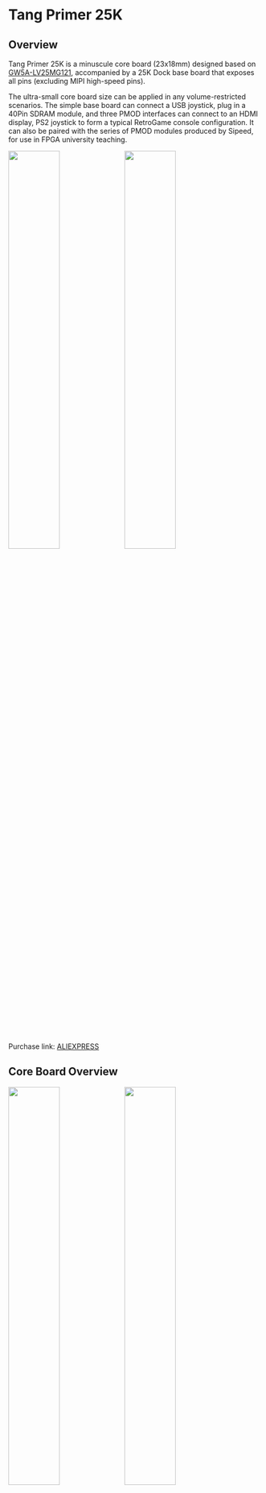 # Tang Primer 25K

## Overview

Tang Primer 25K is a minuscule core board (23x18mm) designed based on [GW5A-LV25MG121](http://www.gowinsemi.com.cn/prod_view.aspx?TypeId=74&FId=t3:10:3&Id=188), accompanied by a 25K Dock base board that exposes all pins (excluding MIPI high-speed pins).

The ultra-small core board size can be applied in any volume-restricted scenarios.
The simple base board can connect a USB joystick, plug in a 40Pin SDRAM module, and three PMOD interfaces can connect to an HDMI display, PS2 joystick to form a typical RetroGame console configuration.
It can also be paired with the series of PMOD modules produced by Sipeed, for use in FPGA university teaching.

<div> <img src="./assets/25k_45.jpg" width=45%> <img src="./assets/25k_dock_45.jpg" width=45%> </div>

Purchase link: [ALIEXPRESS](https://www.aliexpress.us/item/3256806038278266.html?gatewayAdapt=glo2usa4itemAdapt)

## Core Board Overview

<div> <img src="./assets/25k_top.jpg" width=45%> <img src="./assets/25k_bot.jpg" width=45%> </div>

## Basic Parameters

<table>
  <thead>
    <tr>
      <th style="text-align:center">Item</th>
      <th style="text-align:center">Parameter</th>
      <th style="text-align:center">Supplement</th>
    </tr>
  </thead>
  <tbody>
    <tr>
      <td style="text-align:left">FPGA Chip</td>
      <td style="text-align:left">
        <a href="http://www.gowinsemi.com.cn/prod_view.aspx?TypeId=74&FId=t3:10:3&Id=188">GW5A-LV25MG121C1/l0</a>
      </td>
      <td style="text-align:left">
        <table>
          <tr>
            <td>Logic Unit (LUT4)</td>
            <td>23040</td>
          </tr>
          <tr>
            <td>Register (FF)</td>
            <td>23040</td>
          </tr>
          <tr>
            <td>Distributed Static Random Access Memory S-SRAM (bits)</td>
            <td>180K</td>
          </tr>
          <tr>
            <td>Block Static Random Access Memory B-SRAM (bits)</td>
            <td>1008K</td>
          </tr>
          <tr>
            <td>Number of Block Static Random Access Memory B-SRAM</td>
            <td>56</td>
          </tr>
          <tr>
            <td>Multiplier (18x18 Multiplier)</td>
            <td>28</td>
          </tr>
          <tr>
            <td>Phase-Locked Loop (PLLs)</td>
            <td>6</td>
          </tr>
          <tr>
            <td>Total I/O Bank</td>
            <td>8</td>
          </tr>
          <tr>
						<td><b>Device Version</b></td>
						<td><b>A</b></td>
					</tr>
        </table>
      </td>
    </tr>
    <tr>
      <td style="text-align:left">Flash</td>
      <td style="text-align:left">64Mbits NOR Flash</td>
      <td style="text-align:left">
        See <a href="#burn_flash">Burning to Flash</a>
      </td>
    </tr>
    <tr>
      <td style="text-align:left">Overall Packaging</td>
      <td style="text-align:left">2x60P BTB Core Board</td>
      <td style="text-align:left"></td>
    </tr>
    <tr>
      <td style="text-align:left">General IO</td>
      <td style="text-align:left">75</td>
      <td style="text-align:left"></td>
    </tr>
    <tr>
      <td style="text-align:left">MIPI IO</td>
      <td style="text-align:left">4lane Data</td>
      <td style="text-align:left"></td>
    </tr>
  </tbody>
</table>

## Dock Base Board Product Image

<div> <img src="./assets/25k_dock_top.jpg" width=45%> <img src="./assets/25k_dock_bot.jpg" width=45%> </div>

## Board Parameters

<table> <thead> <tr> <th style="text-align:center">Item</th> <th style="text-align:center">Parameter</th> <th style="text-align:center">Remark</th> </tr> </thead> <tbody> <tr> <td style="text-align:left">Debugger</td> <td style="text-align:left">Onboard high-speed debugger, supports JTAG+UART, uses USB-C port for programming</td> <td style="text-align:left"></td> </tr> <tr> <td style="text-align:left">USB-A</td> <td style="text-align:left">One, can be used as a USB1.1 Host to connect game controllers and other HID devices</td> <td style="text-align:left"></td> </tr> <tr> <td style="text-align:left"> IO Pin </td> <td style="text-align:left"> One 2x20Pin 2.54 pin</td> <td style="text-align:left">Supports SDRAM module</td> </tr> <tr> <td style="text-align:left"> PMOD </td> <td style="text-align:left"> 3</td> <td style="text-align:left"></td> </tr> <tr> <td style="text-align:left">Button</td> <td style="text-align:left">2</td> <td style="text-align:left"></td> </tr> <tr> <td style="text-align:left">Size</td> <td style="text-align:left">64x40mm</td> <td style="text-align:left"></td> </tr> </tbody> </table>

## Hardware Information

Specifications, schematics, dimension drawings, etc. can be found here: [Click here](https://dl.sipeed.com/shareURL/TANG/Primer_25K)

- [Board Specification](https://dl.sipeed.com/shareURL/TANG/Primer_25K/01_Specification)
- [Board Schematic](https://dl.sipeed.com/shareURL/TANG/Primer_25K/02_Schematic)
- [Board Designator Drawing](https://dl.sipeed.com/shareURL/TANG/Primer_25K/03_Designator_drawing)
- [Board Dimension Drawing](https://dl.sipeed.com/shareURL/TANG/Primer_25K/04_Mechanical_drawing)
- [3D Model File](https://dl.sipeed.com/shareURL/TANG/Primer_25K/05_3D_file)
- [Core Board Packaging](https://dl.sipeed.com/shareURL/TANG/Primer_25K/06_PCB_Lib) 
- [Chip Part Information](https://dl.sipeed.com/shareURL/TANG/Primer_25K/07_Datasheet)
- [Routing Length Table](https://dl.sipeed.com/shareURL/TANG/Primer_25K/08_Pin_Length_table)

3. Getting Started
   
	`Prepare Development Environment` -> `Learn Relevant Syntax` -> `View Unboxing Guide` -> `Basic Code Writing` -> `View Official Documentation`
	
	1. Install IDE: [Click here](./../common-doc/get_started/install-the-ide.md)
	
   2. Check out the [Getting Started Guide](https://wiki.sipeed.com/hardware/zh/tang/tang-primer-20k/start.html) to avoid some problems, and you can start coding from there.
   
   3. If you feel pressured after completing the above lighting operation, you can fill in the gaps yourself:
      You can learn Verilog on the following websites:
   
      + Online free tutorial: [Verilog Tutorial](https://www.runoob.com/w3cnote/verilog-tutorial.html) (Learn Verilog)
      + Online free FPGA tutorial: [Verilog](https://www.asic-world.com/verilog/index.html) (English website)
      + Verilog problem-solving website: [HDLBits](https://hdlbits.01xz.net/wiki/Main_Page) (English website)
      + Online Gowin Semiconductor reference video tutorial: [Click here](http://www.gowinsemi.com.cn/video_complex.aspx?FId=n15:15:26)
   
      If you have questions about using the IDE, you can check out some official documents to familiarize yourself with the relevant content
   
      - [SUG100-2.6_Gowin Cloud Source Software User Guide.pdf](http://cdn.gowinsemi.com.cn/SUG100-2.6_Gowin%E4%BA%91%E6%BA%90%E8%BD%AF%E4%BB%B6%E7%94%A8%E6%88%B7%E6%8C%87%E5%8D%97.pdf)
      - [SUG949-1.1_Gowin_HDL Coding Style User Guide.pdf](http://cdn.gowinsemi.com.cn/SUG949-1.1_Gowin_HDL%E7%BC%96%E7%A0%81%E9%A3%8E%E6%A0%BC%E7%94%A8%E6%88%B7%E6%8C%87%E5%8D%97.pdf)
      - [UG286-1.9.1_Gowin Clock Resource User Guide](http://cdn.gowinsemi.com.cn/UG286-1.9.1_Gowin%E6%97%B6%E9%92%9F%E8%B5%84%E6%BA%90(Clock)%E7%94%A8%E6%88%B7%E6%8C%87%E5%8D%97.pdf)
      - [SUG940-1.3_Gowin Design Timing Constraint User Guide.pdf](http://cdn.gowinsemi.com.cn/SUG940-1.3_Gowin%E8%AE%BE%E8%AE%A1%E6%97%B6%E5%BA%8F%E7%BA%A6%E6%9D%9F%E7%94%A8%E6%88%B7%E6%8C%87%E5%8D%97.pdf)
      - [SUG502-1.3_Gowin_Programmer User Guide.pdf](http://cdn.gowinsemi.com.cn/SUG502-1.3_Gowin_Programmer%E7%94%A8%E6%88%B7%E6%8C%87%E5%8D%97.pdf)
      - [SUG114-2.5_Gowin Online Logic Analyzer User Guide.pdf](http://cdn.gowinsemi.com.cn/SUG114-2.5_Gowin%E5%9C%A8%E7%BA%BF%E9%80%BB%E8%BE%91%E5%88%86%E6%9E%90%E4%BB%AA%E7%94%A8%E6%88%B7%E6%8C%87%E5%8D%97.pdf)
   
      All the above documents have been packaged into the download station [click me to jump](https://dl.sipeed.com/shareURL/TANG/Primer_20K/07_Chip_manual/CN/%E9%80%9A%E7%94%A8%E6%8C%87%E5%BC%95), if needed, you can click the compressed package to download them all.

- Example Summary

  Please note that 25K requires the use of V1.9.9Beta-4 or newer IDE version.
  http://www.gowinsemi.com.cn/faq.aspx

  ### Public Examples

  Github link: https://github.com/sipeed/TangPrimer-25K-example


  ## Communication Methods

  - **Reddit** : [reddit.com/r/GowinFPGA/](reddit.com/r/GowinFPGA/)
  - **Telegram** : [t.me/sipeed](t.me/sipeed)
  - Discussion forum: [maixhub.com/discussion](https://maixhub.com/discussion)
  - QQ discussion group: [834585530](https://jq.qq.com/?_wv=1027&k=wBb8XUan)
  - Leave a message directly below this page
  - Business email: [support@sipeed.com](support@sipeed.com)



## Related Questions

### The system does not recognize the onboard debugger

- Try connecting directly to the computer instead of through a USB HUB.
- Try using a better quality USB cable.
- Try another computer to rule out the computer being the problem. 
- Try [update to the latest firmware](#how-to-update-the-firmware-for-the-onboard-debugger) and try again.

### The UART of the onboard debugger cannot be used

- Try reinstall FTDI drivers.
- IF the actual baudrate is always four times the set baudrate or the UART continuously outputs garbled characters. try [update to the latest firmware](#how-to-update-the-firmware-for-the-onboard-debugger) and try again.

### OpenFPGAloader not work

- Try [update to the latest firmware](#how-to-update-the-firmware-for-the-onboard-debugger) and try again.

### How to update the firmware for the onboard debugger

- See [Update the debugger](./../common/update_debugger.md) for details.

### How to Download to External FLASH {#burn_flash}

Set the following options:

<img src="./assets/flash_mode.png" alt="flash_mode" width=75%>

### No Response or Incorrect Pin Phenomenon After Burning

First, make sure the correct model is selected, each parameter in the figure below is required to be consistent

<img src="./assets/partno.jpg" alt="device_choose" width=75%>

Then check whether your code and the corresponding simulation waveform meet the requirements

### For more questions and solutions, go to [Related Questions](./../common-doc/questions.md) to view
